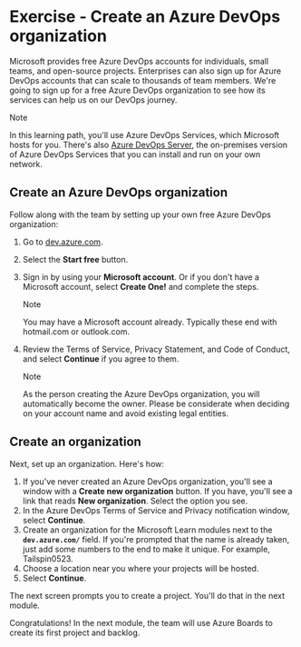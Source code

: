 # Exercise - Create an Azure DevOps organization


Microsoft provides free Azure DevOps accounts for individuals, small teams, and open-source projects. Enterprises can also sign up for Azure DevOps accounts that can scale to thousands of team members. We're going to sign up for a free Azure DevOps organization to see how its services can help us on our DevOps journey.

 Note

In this learning path, you'll use Azure DevOps Services, which Microsoft hosts for you. There's also [Azure DevOps Server](https://azure.microsoft.com/services/devops/server), the on-premises version of Azure DevOps Services that you can install and run on your own network.

## Create an Azure DevOps organization

Follow along with the team by setting up your own free Azure DevOps organization:

1. Go to [dev.azure.com](https://dev.azure.com/).

2. Select the **Start free** button.

3. Sign in by using your **Microsoft account**. Or if you don't have a Microsoft account, select **Create One!** and complete the steps.

    Note

   You may have a Microsoft account already. Typically these end with hotmail.com or outlook.com.

4. Review the Terms of Service, Privacy Statement, and Code of Conduct, and select **Continue** if you agree to them.

    Note

   As the person creating the Azure DevOps organization, you will automatically become the owner. Please be considerate when deciding on your account name and avoid existing legal entities.

## Create an organization

Next, set up an organization. Here's how:

1. If you've never created an Azure DevOps organization, you'll see a window with a **Create new organization** button. If you have, you'll see a link that reads **New organization**. Select the option you see.
2. In the Azure DevOps Terms of Service and Privacy notification window, select **Continue**.
3. Create an organization for the Microsoft Learn modules next to the **`dev.azure.com/`** field. If you're prompted that the name is already taken, just add some numbers to the end to make it unique. For example, Tailspin0523.
4. Choose a location near you where your projects will be hosted.
5. Select **Continue**.

The next screen prompts you to create a project. You'll do that in the next module.

Congratulations! In the next module, the team will use Azure Boards to create its first project and backlog.


 
